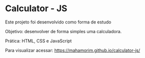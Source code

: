 # Calculator - JS

Este projeto foi desenvolvido como forma de estudo

Objetivo: desenvolver de forma simples uma calculadora.

Prática: HTML, CSS e JavaScript

Para visualizar acessar: https://mahamorim.github.io/calculator-js/
